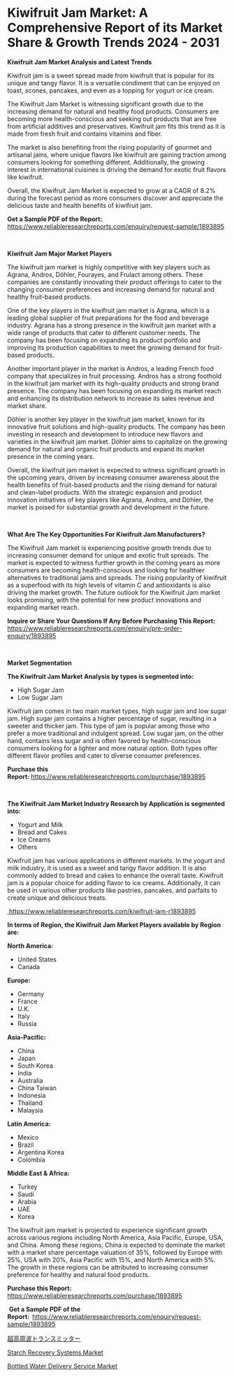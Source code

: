 <p><h1>Kiwifruit Jam Market: A Comprehensive Report of its Market Share & Growth Trends 2024 - 2031</h1></p><p><strong>Kiwifruit Jam Market Analysis and Latest Trends</strong></p>
<p><p>Kiwifruit jam is a sweet spread made from kiwifruit that is popular for its unique and tangy flavor. It is a versatile condiment that can be enjoyed on toast, scones, pancakes, and even as a topping for yogurt or ice cream.</p><p>The Kiwifruit Jam Market is witnessing significant growth due to the increasing demand for natural and healthy food products. Consumers are becoming more health-conscious and seeking out products that are free from artificial additives and preservatives. Kiwifruit jam fits this trend as it is made from fresh fruit and contains vitamins and fiber.</p><p>The market is also benefiting from the rising popularity of gourmet and artisanal jams, where unique flavors like kiwifruit are gaining traction among consumers looking for something different. Additionally, the growing interest in international cuisines is driving the demand for exotic fruit flavors like kiwifruit.</p><p>Overall, the Kiwifruit Jam Market is expected to grow at a CAGR of 8.2% during the forecast period as more consumers discover and appreciate the delicious taste and health benefits of kiwifruit jam.</p></p>
<p><strong>Get a Sample PDF of the Report:&nbsp;</strong> <a href="https://www.reliableresearchreports.com/enquiry/request-sample/1893895">https://www.reliableresearchreports.com/enquiry/request-sample/1893895</a></p>
<p>&nbsp;</p>
<p><strong>Kiwifruit Jam Major Market Players</strong></p>
<p><p>The kiwifruit jam market is highly competitive with key players such as Agrana, Andros, Döhler, Fourayes, and Frulact among others. These companies are constantly innovating their product offerings to cater to the changing consumer preferences and increasing demand for natural and healthy fruit-based products.</p><p>One of the key players in the kiwifruit jam market is Agrana, which is a leading global supplier of fruit preparations for the food and beverage industry. Agrana has a strong presence in the kiwifruit jam market with a wide range of products that cater to different customer needs. The company has been focusing on expanding its product portfolio and improving its production capabilities to meet the growing demand for fruit-based products.</p><p>Another important player in the market is Andros, a leading French food company that specializes in fruit processing. Andros has a strong foothold in the kiwifruit jam market with its high-quality products and strong brand presence. The company has been focusing on expanding its market reach and enhancing its distribution network to increase its sales revenue and market share.</p><p>Döhler is another key player in the kiwifruit jam market, known for its innovative fruit solutions and high-quality products. The company has been investing in research and development to introduce new flavors and varieties in the kiwifruit jam market. Döhler aims to capitalize on the growing demand for natural and organic fruit products and expand its market presence in the coming years.</p><p>Overall, the kiwifruit jam market is expected to witness significant growth in the upcoming years, driven by increasing consumer awareness about the health benefits of fruit-based products and the rising demand for natural and clean-label products. With the strategic expansion and product innovation initiatives of key players like Agrana, Andros, and Döhler, the market is poised for substantial growth and development in the future.</p></p>
<p>&nbsp;</p>
<p><strong>What Are The Key Opportunities For Kiwifruit Jam Manufacturers?</strong></p>
<p><p>The Kiwifruit Jam market is experiencing positive growth trends due to increasing consumer demand for unique and exotic fruit spreads. The market is expected to witness further growth in the coming years as more consumers are becoming health-conscious and looking for healthier alternatives to traditional jams and spreads. The rising popularity of kiwifruit as a superfood with its high levels of vitamin C and antioxidants is also driving the market growth. The future outlook for the Kiwifruit Jam market looks promising, with the potential for new product innovations and expanding market reach.</p></p>
<p><strong>Inquire or Share Your Questions If Any Before Purchasing This Report:</strong> <a href="https://www.reliableresearchreports.com/enquiry/pre-order-enquiry/1893895">https://www.reliableresearchreports.com/enquiry/pre-order-enquiry/1893895</a></p>
<p>&nbsp;</p>
<p><strong>Market Segmentation</strong></p>
<p><strong>The Kiwifruit Jam Market Analysis by types is segmented into:</strong></p>
<p><ul><li>High Sugar Jam</li><li>Low Sugar Jam</li></ul></p>
<p><p>Kiwifruit jam comes in two main market types, high sugar jam and low sugar jam. High sugar jam contains a higher percentage of sugar, resulting in a sweeter and thicker jam. This type of jam is popular among those who prefer a more traditional and indulgent spread. Low sugar jam, on the other hand, contains less sugar and is often favored by health-conscious consumers looking for a lighter and more natural option. Both types offer different flavor profiles and cater to diverse consumer preferences.</p></p>
<p><strong>Purchase this Report:&nbsp;</strong><a href="https://www.reliableresearchreports.com/purchase/1893895">https://www.reliableresearchreports.com/purchase/1893895</a></p>
<p>&nbsp;</p>
<p><strong>The Kiwifruit Jam Market Industry Research by Application is segmented into:</strong></p>
<p><ul><li>Yogurt and Milk</li><li>Bread and Cakes</li><li>Ice Creams</li><li>Others</li></ul></p>
<p><p>Kiwifruit jam has various applications in different markets. In the yogurt and milk industry, it is used as a sweet and tangy flavor addition. It is also commonly added to bread and cakes to enhance the overall taste. Kiwifruit jam is a popular choice for adding flavor to ice creams. Additionally, it can be used in various other products like pastries, pancakes, and parfaits to create unique and delicious treats.</p></p>
<p><a href="https://www.reliableresearchreports.com/kiwifruit-jam-r1893895">&nbsp;https://www.reliableresearchreports.com/kiwifruit-jam-r1893895</a></p>
<p><strong>In terms of Region, the Kiwifruit Jam Market Players available by Region are:</strong></p>
<p>
    <p> <strong> North America: </strong>
        <ul>
            <li>United States</li>
            <li>Canada</li>
        </ul>
        </p> 
    <p> <strong> Europe: </strong>
        <ul>
            <li>Germany</li>
            <li>France</li>
            <li>U.K.</li>
            <li>Italy</li>
            <li>Russia</li>
        </ul>
        </p> 
    <p> <strong> Asia-Pacific: </strong>
        <ul>
            <li>China</li>
            <li>Japan</li>
            <li>South Korea</li>
            <li>India</li>
            <li>Australia</li>
            <li>China Taiwan</li>
            <li>Indonesia</li>
            <li>Thailand</li>
            <li>Malaysia</li>
        </ul>
        </p> 
    <p> <strong> Latin America: </strong>
        <ul>
            <li>Mexico</li>
            <li>Brazil</li>
            <li>Argentina Korea</li>
            <li>Colombia</li>
        </ul>
        </p> 
    <p> <strong> Middle East & Africa: </strong>
        <ul>
            <li>Turkey</li>
            <li>Saudi</li>
            <li>Arabia</li>
            <li>UAE</li>
            <li>Korea</li>
        </ul>
    </p>
    </p>
<p><p>The kiwifruit jam market is projected to experience significant growth across various regions including North America, Asia Pacific, Europe, USA, and China. Among these regions, China is expected to dominate the market with a market share percentage valuation of 35%, followed by Europe with 25%, USA with 20%, Asia Pacific with 15%, and North America with 5%. The growth in these regions can be attributed to increasing consumer preference for healthy and natural food products.</p></p>
<p><strong>Purchase this Report: </strong><a href="https://www.reliableresearchreports.com/purchase/1893895">https://www.reliableresearchreports.com/purchase/1893895</a></p>
<p>&nbsp;<strong>Get a Sample PDF of the Report:&nbsp;&nbsp;</strong><a href="https://www.reliableresearchreports.com/enquiry/request-sample/1893895">https://www.reliableresearchreports.com/enquiry/request-sample/1893895</a></p>
<p><strong></strong></p>
<p><p><a href="https://github.com/EstaSprer20231/Market-Research-Report-List-1/blob/main/587039119105.md">超高周波トランスミッター</a></p><p><a href="https://github.com/brentleyjimmiealvaradoz4l1rea/Market-Research-Report-List-2/blob/main/starch-recovery-systems-market.md">Starch Recovery Systems Market</a></p><p><a href="https://github.com/Angelnienowdseej3e45z3p8c/Market-Research-Report-List-1/blob/main/bottled-water-delivery-service-market.md">Bottled Water Delivery Service Market</a></p></p>